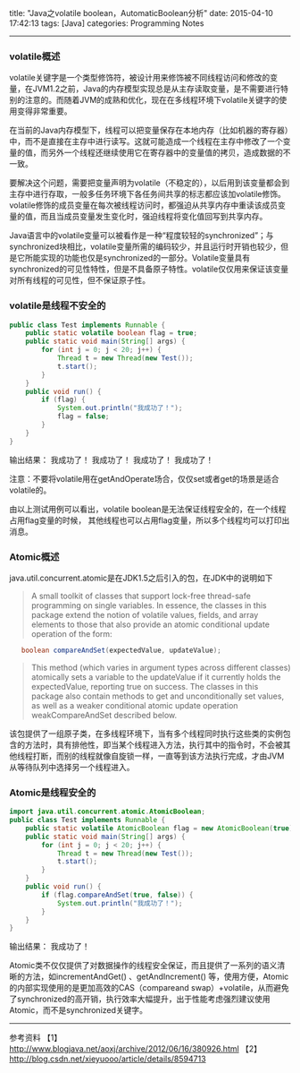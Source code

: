 title: "Java之volatile boolean，AutomaticBoolean分析"
date: 2015-04-10 17:42:13
tags: [Java]
categories: Programming Notes

---
### volatile概述
volatile关键字是一个类型修饰符，被设计用来修饰被不同线程访问和修改的变量，在JVM1.2之前，Java的内存模型实现总是从主存读取变量，是不需要进行特别的注意的。而随着JVM的成熟和优化，现在在多线程环境下volatile关键字的使用变得非常重要。

在当前的Java内存模型下，线程可以把变量保存在本地内存（比如机器的寄存器）中，而不是直接在主存中进行读写。这就可能造成一个线程在主存中修改了一个变量的值，而另外一个线程还继续使用它在寄存器中的变量值的拷贝，造成数据的不一致。

要解决这个问题，需要把变量声明为volatile（不稳定的），以后用到该变量都会到主存中进行存取，一般多任务环境下各任务间共享的标志都应该加volatile修饰。volatile修饰的成员变量在每次被线程访问时，都强迫从共享内存中重读该成员变量的值，而且当成员变量发生变化时，强迫线程将变化值回写到共享内存。

Java语言中的volatile变量可以被看作是一种“程度较轻的synchronized”；与synchronized块相比，volatile变量所需的编码较少，并且运行时开销也较少，但是它所能实现的功能也仅是synchronized的一部分。Volatile变量具有synchronized的可见性特性，但是不具备原子特性。volatile仅仅用来保证该变量对所有线程的可见性，但不保证原子性。
### volatile是线程不安全的
```java
public class Test implements Runnable {
	public static volatile boolean flag = true;
	public static void main(String[] args) {
		for (int j = 0; j < 20; j++) {
			Thread t = new Thread(new Test());
			t.start();
		}
	}
	public void run() {
		if (flag) {
			System.out.println("我成功了！");
			flag = false;
		}
	}
}
```
输出结果：
我成功了！
我成功了！
我成功了！
我成功了！

注意：不要将volatile用在getAndOperate场合，仅仅set或者get的场景是适合volatile的。

由以上测试用例可以看出，volatile boolean是无法保证线程安全的，在一个线程占用flag变量的时候，
其他线程也可以占用flag变量，所以多个线程均可以打印出消息。

### Atomic概述
java.util.concurrent.atomic是在JDK1.5之后引入的包，在JDK中的说明如下
>A small toolkit of classes that support lock-free thread-safe programming on single variables. In essence, the classes in this package extend the notion of volatile values, fields, and array elements to those that also provide an atomic conditional update operation of the form:

```java   
   boolean compareAndSet(expectedValue, updateValue);
```

>This method (which varies in argument types across different classes) atomically sets a variable to the updateValue if it currently holds the expectedValue, reporting true on success. The classes in this package also contain methods to get and unconditionally set values, as well as a weaker conditional atomic update operation weakCompareAndSet described below.

该包提供了一组原子类，在多线程环境下，当有多个线程同时执行这些类的实例包含的方法时，具有排他性，即当某个线程进入方法，执行其中的指令时，不会被其他线程打断，而别的线程就像自旋锁一样，一直等到该方法执行完成，才由JVM从等待队列中选择另一个线程进入。

### Atomic是线程安全的
```java
import java.util.concurrent.atomic.AtomicBoolean;
public class Test implements Runnable {
	public static volatile AtomicBoolean flag = new AtomicBoolean(true);
	public static void main(String[] args) {
		for (int j = 0; j < 20; j++) {
			Thread t = new Thread(new Test());
			t.start();
		}
	}
	public void run() {
		if (flag.compareAndSet(true, false)) {
			System.out.println("我成功了！");
		}
	}
}
```
输出结果：
我成功了！

Atomic类不仅仅提供了对数据操作的线程安全保证，而且提供了一系列的语义清晰的方法，如incrementAndGet() 、getAndIncrement() 等，使用方便，Atomic的内部实现使用的是更加高效的CAS（compareand swap）+volatile，从而避免了synchronized的高开销，执行效率大幅提升，出于性能考虑强烈建议使用Atomic，而不是synchronized关键字。

---
参考资料
【1】 http://www.blogjava.net/aoxj/archive/2012/06/16/380926.html
【2】 http://blog.csdn.net/xieyuooo/article/details/8594713

